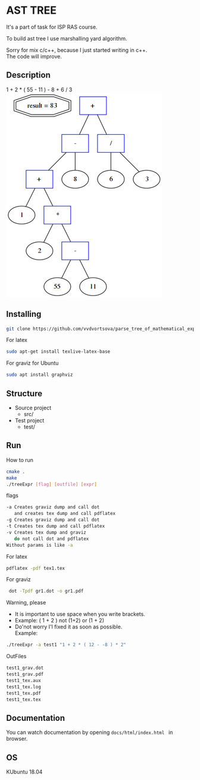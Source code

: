 # AST TREE
It's a part of task for ISP RAS course.

To build ast tree I use marshalling yard algorithm.

Sorry for mix c/c++, because
I just started writing in c++.\
The code will improve.
## Description
1 + 2 * ( 55 - 11 ) - 8 + 6 / 3
![Screenshot](exmpForReadme_grav.png)
## Installing
```bash
git clone https://github.com/vvdvortsova/parse_tree_of_mathematical_expressions.git
```
For latex
```bash
sudo apt-get install texlive-latex-base
```
For graviz for Ubuntu
```bash
sudo apt install graphviz
```
## Structure
- Source project 
    - src/
- Test project
    - test/
## Run

How to run
```bash
cmake .
make
./treeExpr [flag] [outfile] [expr]
```
flags
```bash
-a Creates graviz dump and call dot
   and creates tex dump and call pdflatex
-g Creates graviz dump and call dot
-t Creates tex dump and call pdflatex
-v Creates tex dump and graviz
   do not call dot and pdflatex
Without params is like -a
```
For latex
```bash
pdflatex -pdf tex1.tex
```
For graviz
```bash
 dot -Tpdf gr1.dot -o gr1.pdf
```
Warning, please
 * It is important to use space when you write brackets.
 * Example: ( 1 + 2 ) not (1+2) or (1 + 2)
 * Do'not worry I'l fixed it as soon as possible.\
Example:
```bash
./treeExpr -a test1 "1 + 2 * ( 12 - -8 ) * 2"
```

OutFiles
```bash
test1_grav.dot
test1_grav.pdf
test1_tex.aux
test1_tex.log
test1_tex.pdf
test1_tex.tex
```


## Documentation
You can watch documentation by opening
```docs/html/index.html ``` in browser.

## OS
 KUbuntu 18.04

